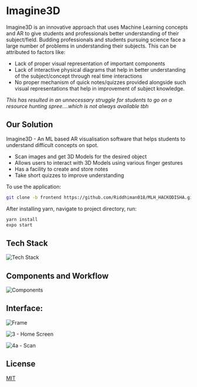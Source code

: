 # Imagine3D

Imagine3D is an innovative approach that uses Machine Learning concepts and AR to give students and professionals better understanding of their subject/field. Budding professionals and students pursuing science face a large number of problems in understanding their subjects. This can be attributed to factors like:

* Lack of proper visual representation of important components
* Lack of interactive physical diagrams that help in better understanding of the subject/concept through real time interactions
* No proper mechanism of quick notes/quizzes provided alongside such visual representations that help in improvement of subject knowledge.

_This has resulted in an unnecessary struggle for students to go on a resource hunting spree....which is not always available tbh_
 

## Our Solution

Imagine3D - An ML based AR visualisation software that helps students to understand difficult concepts on spot. 

* Scan images and get 3D Models for the desired object
* Allows users to interact with 3D Models using various finger gestures
* Has a facility to create and store notes 
* Take short quizzes to improve understanding 

To use the application: 
```bash
git clone -b frontend https://github.com/Riddhiman018/MLH_HACKODISHA.git
```
After installing yarn, navigate to project directory, run:
```bash
yarn install
expo start
```
## Tech Stack
![Tech Stack](https://user-images.githubusercontent.com/85727563/189526200-0a0ce4db-e1fc-4679-b286-dd0988a573e5.png)

## Components and Workflow

![Components](https://user-images.githubusercontent.com/85727563/189526224-28dfab8c-1b66-4293-8c09-ac90361effd4.jpg)


## Interface:

![Frame](https://user-images.githubusercontent.com/85727563/189524545-2241e279-6deb-40d4-b626-8348d2c83ea9.png)

![3 - Home Screen](https://user-images.githubusercontent.com/85727563/189526182-db831fb7-4b3e-4f39-bc00-5af9da19f2b5.png)

![4a - Scan](https://user-images.githubusercontent.com/85727563/189526258-cf734915-4c78-46b8-b5ab-45cd25b23dee.png)

## License
[MIT](https://choosealicense.com/licenses/mit/)
